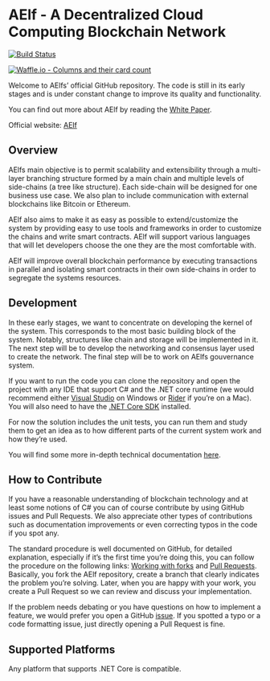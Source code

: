 # AElf - A Decentralized Cloud Computing Blockchain Network
[![Build Status][1]][2]

[1]: https://travis-ci.org/AElfProject/AElf.svg?branch=master
[2]: https://travis-ci.org/AElfProject/AElf

[![Waffle.io - Columns and their card count](https://badge.waffle.io/AElfProject/AElf.svg?columns=Next,In%20Progress,Done)](https://waffle.io/AElfProject/AElf)

Welcome to AElfs’ official GitHub repository. The code is still in its early stages and is under constant change to 
improve its quality and functionality.

You can find out more about AElf by reading the 
[White Paper](https://grid.hoopox.com/aelf_whitepaper_EN.pdf?v=1). 

Official website: [AElf](https://aelf.io)

## Overview

AElfs main objective is to permit scalability and extensibility through a multi-layer branching structure formed by a 
main chain and multiple levels of side-chains (a tree like structure). Each side-chain will be designed for one business 
use case. We also plan to include communication with external blockchains like Bitcoin or Ethereum.

AElf also aims to make it as easy as possible to extend/customize the system by providing easy to use tools and 
frameworks in order to customize the chains and write smart contracts. AElf will support various languages that will let 
developers choose the one they are the most comfortable with.

AElf will improve overall blockchain performance by executing transactions in parallel and isolating smart contracts in 
their own side-chains in order to segregate the systems resources.

## Development

In these early stages, we want to concentrate on developing the kernel of the system. This corresponds to the most basic 
building block of the system. Notably, structures like chain and storage will be implemented in it. The next step will 
be to develop the networking and consensus layer used to create the network. The final step will be to work on AElfs 
gouvernance system.

If you want to run the code you can clone the repository and open the project with any IDE that support C# and the 
.NET core runtime (we would recommend either [Visual Studio](https://www.visualstudio.com/) on Windows or 
[Rider](https://www.jetbrains.com/rider/) if you’re on a Mac). You will also need to have the 
[.NET Core SDK](https://www.microsoft.com/net/learn/get-started/macos) installed.

For now the solution includes the unit tests, you can run them and study them to get an idea as to how different parts 
of the current system work and how they’re used.

You will find some more in-depth technical documentation [here](/docs/README.md).

## How to Contribute

If you have a reasonable understanding of blockchain technology and at least some notions of C# you can of course 
contribute by using GitHub issues and Pull Requests. We also appreciate other types of contributions such as 
documentation improvements or even correcting typos in the code if you spot any.

The standard procedure is well documented on GitHub, for detailed explanation, especially if it’s the first time you’re 
doing this, you can follow the procedure on the following links:
[Working with forks](https://help.github.com/articles/working-with-forks/) and 
[Pull Requests](https://help.github.com/articles/proposing-changes-to-your-work-with-pull-requests/).
Basically, you fork the AElf repository, create a branch that clearly indicates the problem you’re solving. Later, when 
you are happy with your work, you create a Pull Request so we can review and discuss your implementation.

If the problem needs debating or you have questions on how to implement a feature, we would prefer you open a GitHub 
[issue](https://github.com/AElfProject/AElf/issues). If you spotted a typo or a code formatting issue, just directly 
opening a Pull Request is fine. 

## Supported Platforms

Any platform that supports .NET Core is compatible.
